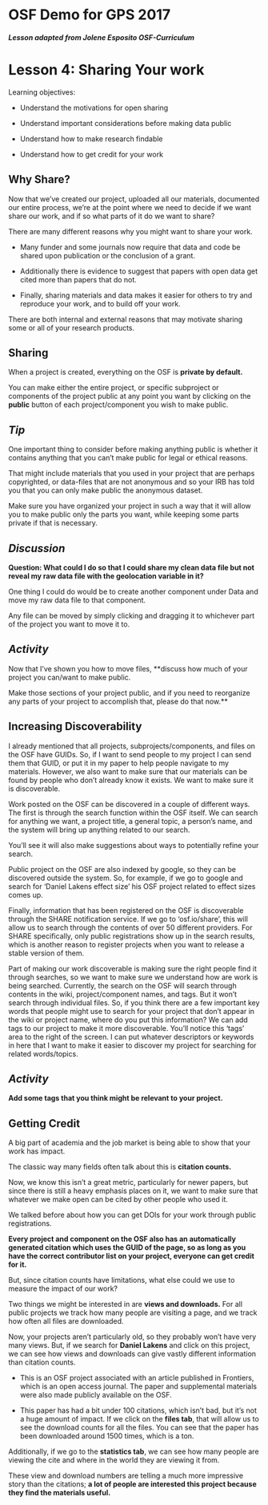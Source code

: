 # OSF Demo for GPS 2017

##### Lesson adapted from Jolene Esposito OSF-Curriculum

# Lesson 4: Sharing Your work

Learning objectives:

* Understand the motivations for open sharing

* Understand important considerations before making data public

* Understand how to make research findable

* Understand how to get credit for your work


## Why Share?
Now that we’ve created our project, uploaded all our materials, documented our entire process, we’re at the point where we need to decide if we want share our work, and if so what parts of it do we want to share?

There are many different reasons why you might want to share your work.

* Many funder and some journals now require that data and code be shared upon publication or the conclusion of a grant.

* Additionally there is evidence to suggest that papers with open data get cited more than papers that do not.

* Finally, sharing materials and data makes it easier for others to try and reproduce your work, and to build off your work.

There are both internal and external reasons that may motivate sharing some or all of your research products.

## Sharing
When a project is created, everything on the OSF is **private by default.**

You can make either the entire project, or specific subproject or components of the project public at any point you want by clicking on the **public** button of each project/component you wish to make public.


## ***Tip***
One important thing to consider before making anything public is whether it contains anything that you can’t make public for legal or ethical reasons.

That might include materials that you used in your project that are perhaps copyrighted, or data-files that are not anonymous and so your IRB has told you that you can only make public the anonymous dataset.

Make sure you have organized your project in such a way that it will allow you to make public only the parts you want, while keeping some parts private if that is necessary.








## ***Discussion***
**Question: What could I do so that I could share my clean data file but not reveal my raw data file with the geolocation variable in it?**

One thing I could do would be to create another component under Data and move my raw data file to that component.

Any file can be moved by simply clicking and dragging it to whichever part of the project you want to move it to.

## ***Activity***
Now that I’ve shown you how to move files, **discuss how much of your project you can/want to make public.

Make those sections of your project public, and if you need to reorganize any parts of your project to accomplish that, please do that now.**


## Increasing Discoverability
I already mentioned that all projects, subprojects/components, and files on the OSF have GUIDs. So, if I want to send people to my project I can send them that GUID, or put it in my paper to help people navigate to my materials. However, we also want to make sure that our materials can be found by people who don’t already know it exists. We want to make sure it is discoverable.

Work posted on the OSF can be discovered in a couple of different ways. The first is through the search function within the OSF itself. We can search for anything we want, a project title, a general topic, a person’s name, and the system will bring up anything related to our search.

You’ll see it will also make suggestions about ways to potentially refine your search.


Public project on the OSF are also indexed by google, so they can be discovered outside the system. So, for example, if we go to google and search for ‘Daniel Lakens effect size’ his OSF project related to effect sizes comes up.

Finally, information that has been registered on the OSF is discoverable through the SHARE notification service. If we go to ‘osf.io/share’, this will allow us to search through the contents of over 50 different providers. For SHARE specifically, only public registrations show up in the search results, which is another reason to register projects when you want to release a stable version of them.


Part of making our work discoverable is making sure the right people find it through searches, so we want to make sure we understand how are work is being searched. Currently, the search on the OSF will search through contents in the wiki, project/component names, and tags. But it won’t search through individual files. So, if you think there are a few important key words that people might use to search for your project that don’t appear in the wiki or project name, where do you put this information? We can add tags to our project to make it more discoverable. You’ll notice this ‘tags’ area to the right of the screen. I can put whatever descriptors or keywords in here that I want to make it easier to discover my project for searching for related words/topics.

## ***Activity***
**Add some tags that you think might be relevant to your project.**


## Getting Credit
A big part of academia and the job market is being able to show that your work has impact.

The classic way many fields often talk about this is **citation counts.**

Now, we know this isn’t a great metric, particularly for newer papers, but since there is still a heavy emphasis places on it, we want to make sure that whatever we make open can be cited by other people who used it.

We talked before about how you can get DOIs for your work through public registrations.

**Every project and component on the OSF also has an automatically generated citation which uses the GUID of the page, so as long as you have the correct contributor list on your project, everyone can get credit for it.**

But, since citation counts have limitations, what else could we use to measure the impact of our work?

Two things we might be interested in are **views and downloads.** For all public projects we track how many people are visiting a page, and we track how often all files are downloaded.

Now, your projects aren’t particularly old, so they probably won’t have very many views. But, if we search for **Daniel Lakens** and click on this project, we can see how views and downloads can give vastly different information than citation counts.
 * This is an OSF project associated with an article published in Frontiers, which is an open access journal. The paper and supplemental materials were also made publicly available on the OSF.

 * This paper has had a bit under 100 citations, which isn’t bad, but it’s not a huge amount of impact. If we click on the **files tab**, that will allow us to see the download counts for all the files. You can see that the paper has been downloaded around 1500 times, which is a ton.

Additionally, if we go to the **statistics tab**, we can see how many people are viewing the cite and where in the world they are viewing it from.

These view and download numbers are telling a much more impressive story than the citations; **a lot of people are interested this project because they find the materials useful.**
